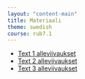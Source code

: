 ```yaml
---
layout: "content-main"
title: Materiaali
theme: swedish
course: rub7.1
---
```


- [Text 1 alleviivaukset](/media/rub7/text1_alleviivaukset.pdf)
- [Text 2 alleviivaukset](/media/rub7/text2_alleviivaukset_oikeat.pdf)
- [Text 3 alleviivaukset](/media/rub7/text3_alleviivaukset.pdf)

